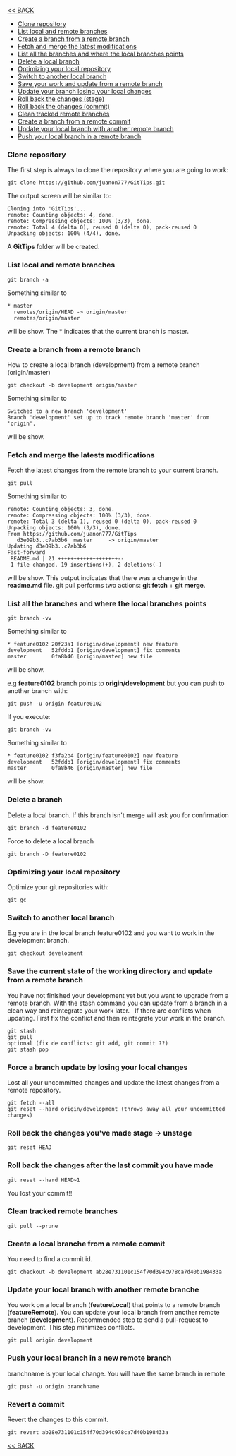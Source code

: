 [<< BACK](README.md)

- [Clone repository](#clone-repository)
- [List local and remote branches](#list-local-and-remote-branches)
- [Create a branch from a remote branch](#create-a-branch-from-a-remote-branch)
- [Fetch and merge the latest modifications](#fetch-and-merge-the-latests-modifications)
- [List all the branches and where the local branches points](#list-all-the-branches-and-where-the-local-branches-points)
- [Delete a local branch](#delete-a-branch)
- [Optimizing your local repository](#optimizing-your-local-repository)
- [Switch to another local branch](#switch-to-another-local-branch)
- [Save your work and update from a remote branch](#save-the-current-state-of-the-working-directory-and-update-from-a-remote-branch)
- [Update your branch losing your local changes](#force-a-branch-update-by-losing-your-local-changes)
- [Roll back the changes (stage)](#roll-back-the-changes-youve-made-stage---unstage)
- [Roll back the changes (commit)](#roll-back-the-changes-after-the-last-commit-you-have-made)
- [Clean tracked remote branches](#clean-tracked-remote-branches)
- [Create a branch from a remote commit](#create-a-local-branche-from-a-remote-commit)
- [Update your local branch with another remote branch](#update-your-local-branch-with-another-remote-branche)
- [Push your local branch in a remote branch](#push-your-local-branch-in-a-new-remote-branch)



### Clone repository

The first step is always to clone the repository where you are going to work:

```
git clone https://github.com/juanon777/GitTips.git
```

The output screen will be similar to:

```
Cloning into 'GitTips'...
remote: Counting objects: 4, done.
remote: Compressing objects: 100% (3/3), done.
remote: Total 4 (delta 0), reused 0 (delta 0), pack-reused 0
Unpacking objects: 100% (4/4), done.
```

A **GitTips** folder will be created.

### List local and remote branches

```
git branch -a
```

Something similar to

```
* master
  remotes/origin/HEAD -> origin/master
  remotes/origin/master
```
  
will be show. 
The * indicates that the current branch is master.


### Create a branch from a remote branch

How to create a local branch (development) from a remote branch (origin/master)

```
git checkout -b development origin/master
```
Something similar to

```
Switched to a new branch 'development'
Branch 'development' set up to track remote branch 'master' from 'origin'.
```

will be show. 

### Fetch and merge the latests modifications

Fetch the latest changes from the remote branch to your current branch.

```
git pull
```

Something similar to

```
remote: Counting objects: 3, done.
remote: Compressing objects: 100% (3/3), done.
remote: Total 3 (delta 1), reused 0 (delta 0), pack-reused 0
Unpacking objects: 100% (3/3), done.
From https://github.com/juanon777/GitTips
   d3e09b3..c7ab3b6  master     -> origin/master
Updating d3e09b3..c7ab3b6
Fast-forward
 README.md | 21 +++++++++++++++++++--
 1 file changed, 19 insertions(+), 2 deletions(-)
```

will be show. 
This output indicates that there was a change in the **readme.md** file.
git pull performs two actions: **git fetch** + **git merge**.

### List all the branches and where the local branches points

```
git branch -vv
```
Something similar to

```
* feature0102 20f23a1 [origin/development] new feature
development   52fddb1 [origin/development] fix comments
master        0fa8b46 [origin/master] new file
```

will be show.

e.g **feature0102** branch points to **origin/development** but you can push to another branch with:

```
git push -u origin feature0102
```

If you execute:

```
git branch -vv
```

Something similar to

```
* feature0102 f3fa2b4 [origin/feature0102] new feature
development   52fddb1 [origin/development] fix comments
master        0fa8b46 [origin/master] new file
```
will be show. 

### Delete a branch

Delete a local branch. If this branch isn't merge will ask you for confirmation

```
git branch -d feature0102
```

Force to delete a local branch

```
git branch -D feature0102
```


### Optimizing your local repository

Optimize your git repositories with:

```
git gc
```

### Switch to another local branch

E.g you are in the local branch feature0102 and you want to work in the development branch.

```
git checkout development
```

### Save the current state of the working directory and update from a remote branch

You have not finished your development yet but you want to upgrade from a remote branch. With the stash command you can update from a branch in a clean way and reintegrate your work later.
  If there are conflicts when updating. First fix the conflict and then reintegrate your work in the branch.

```
git stash
git pull
optional (fix de conflicts: git add, git commit ??)
git stash pop
```

### Force a branch update by losing your local changes

Lost all your uncommitted changes and update the latest changes from a remote repository.

```
git fetch --all
git reset --hard origin/development (throws away all your uncommitted changes)
```

### Roll back the changes you've made stage -> unstage

```
git reset HEAD
```

### Roll back the changes after the last commit you have made

```
git reset --hard HEAD~1
```

You lost your commit!!


### Clean tracked remote branches

```
git pull --prune
```

### Create a local branche from a remote commit

You need to find a commit id.

```
git checkout -b development ab28e731101c154f70d394c978ca7d40b198433a
```

### Update your local branch with another remote branche

You work on a local branch (**featureLocal**) that points to a remote branch (**featureRemote**).
You can update your local branch from another remote branch (**development**).
Recommended step to send a pull-request to development. This step minimizes conflicts.

```
git pull origin development
```

### Push your local branch in a new remote branch

branchname is your local change. You will have the same branch in remote

```
git push -u origin branchname
```

### Revert a commit

Revert the changes to this commit. 

```
git revert ab28e731101c154f70d394c978ca7d40b198433a
```

[<< BACK](README.md)
